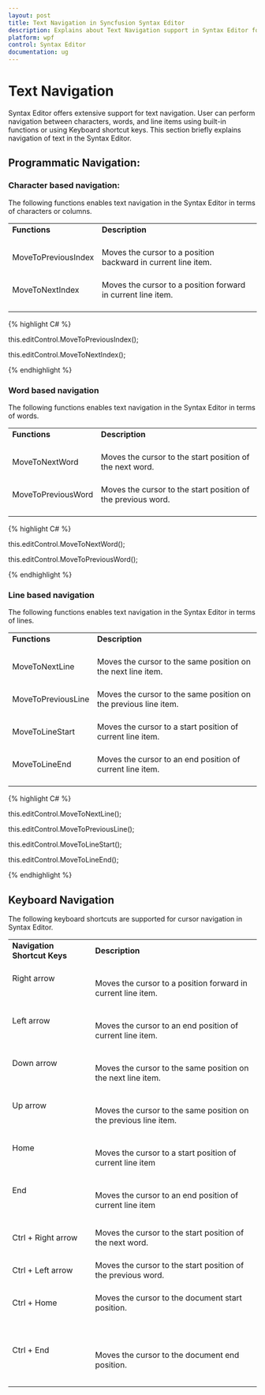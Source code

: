```yaml
---
layout: post
title: Text Navigation in Syncfusion Syntax Editor
description: Explains about Text Navigation support in Syntax Editor for WPF
platform: wpf
control: Syntax Editor
documentation: ug
---
```

# Text Navigation

Syntax Editor offers extensive support for text navigation. User can perform navigation between characters, words, and line items using built-in functions or using Keyboard shortcut keys. This section briefly explains navigation of text in the Syntax Editor.

## Programmatic Navigation:

### Character based navigation:

The following functions enables text navigation in the Syntax Editor in terms of characters or columns.

<table>
<tr>
<td>
<b>Functions</b><br/><br/></td><td>
<b>Description</b><br/><br/></td></tr>
<tr>
<td>
MoveToPreviousIndex<br/><br/></td><td>
Moves the cursor to a position backward in current line item.<br/><br/></td></tr>
<tr>
<td>
MoveToNextIndex<br/><br/></td><td>
Moves the cursor to a position forward in current line item.<br/><br/></td></tr>
</table>

{% highlight C# %}

this.editControl.MoveToPreviousIndex();

this.editControl.MoveToNextIndex();

{% endhighlight %}

### Word based navigation

The following functions enables text navigation in the Syntax Editor in terms of words.

<table>
<tr>
<td>
<b>Functions</b><br/><br/></td><td>
<b>Description</b><br/><br/></td></tr>
<tr>
<td>
MoveToNextWord<br/><br/></td><td>
Moves the cursor to the start position of the next word.<br/><br/></td></tr>
<tr>
<td>
MoveToPreviousWord<br/><br/></td><td>
Moves the cursor to the start position of the previous word.<br/><br/></td></tr>
</table>

{% highlight C# %}

this.editControl.MoveToNextWord();

this.editControl.MoveToPreviousWord();

{% endhighlight %}

### Line based navigation

The following functions enables text navigation in the Syntax Editor in terms of lines.

<table>
<tr>
<td>
<b>Functions</b><br/><br/></td><td>
<b>Description</b><br/><br/></td></tr>
<tr>
<td>
MoveToNextLine<br/><br/></td><td>
Moves the cursor to the same position on the next line item.<br/><br/></td></tr>
<tr>
<td>
MoveToPreviousLine<br/><br/></td><td>
Moves the cursor to the same position on the previous line item.<br/><br/></td></tr>
<tr>
<td>
MoveToLineStart<br/><br/></td><td>
Moves the cursor to a start position of current line item.<br/><br/></td></tr>
<tr>
<td>
MoveToLineEnd<br/><br/></td><td>
Moves the cursor to an end position of current line item.<br/><br/></td></tr>
</table>

{% highlight C# %}

this.editControl.MoveToNextLine();

this.editControl.MoveToPreviousLine();

this.editControl.MoveToLineStart();

this.editControl.MoveToLineEnd();

{% endhighlight %}

## Keyboard Navigation

The following keyboard shortcuts are supported for cursor navigation in Syntax Editor.

<table>
<tr>
<td>
<b> Navigation Shortcut Keys </b> <br/><br/></td><td>
<b> Description </b> <br/><br/></td></tr>
<tr>
<td>
Right arrow<br/><br/><br/><br/></td><td>
Moves the cursor to a position forward in current line item.<br/><br/></td></tr>
<tr>
<td>
Left arrow<br/><br/><br/><br/></td><td>
Moves the cursor to an end position of current line item.<br/><br/></td></tr>
<tr>
<td>
Down arrow<br/><br/><br/><br/></td><td>
Moves the cursor to the same position on the next line item.<br/><br/></td></tr>
<tr>
<td>
Up arrow<br/><br/><br/><br/></td><td>
Moves the cursor to the same position on the previous line item.<br/><br/></td></tr>
<tr>
<td>
Home<br/><br/><br/><br/></td><td>
Moves the cursor to a start position of current line item <br/><br/></td></tr>
<tr>
<td>
End<br/><br/><br/><br/></td><td>
Moves the cursor to an end position of current line item <br/><br/></td></tr>
<tr>
<td>
Ctrl + Right arrow<br/><br/></td><td>
Moves the cursor to the start position of the next word.<br/><br/></td></tr>
<tr>
<td>
Ctrl + Left arrow<br/><br/></td><td>
Moves the cursor to the start position of the previous word.<br/><br/></td></tr>
<tr>
<td>
Ctrl + Home<br/><br/><br/><br/></td><td>
Moves the cursor to the document start position.<br/><br/><br/><br/></td></tr>
<tr>
<td>
Ctrl + End<br/><br/><br/><br/></td><td>
Moves the cursor to the document end position.<br/><br/></td></tr>
</table>
